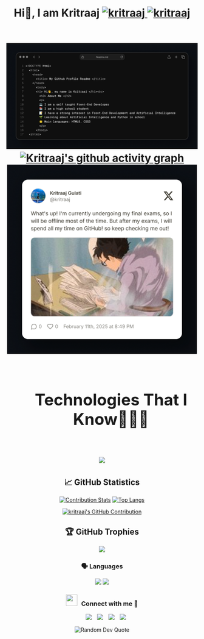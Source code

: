 <div align="center">
<h1>
  Hi👋, I am Kritraaj
	<a href="https://github.com/kritraaj">
		<img src="https://komarev.com/ghpvc/?username=kritraaj&label=Profile%20views&color=0e75b6&style=flat" alt="kritraaj" />
	</a>
	<a href="https://github.com/kritraaj">
		<img src="https://img.shields.io/github/followers/kritraaj?label=Followers" alt="kritraaj" />
	</a>
<br><br>
<!-- About Me Section -->
	
![About me](images/postspark_export_20.png)
[![Kritraaj's github activity graph](https://github-readme-activity-graph.vercel.app/graph?username=kritraaj&theme=github-compact)](https://github.com/kritraaj/github-readme-activity-graph)
<img width="500" src="images/tweet.png">

<!-- Tech Stack Section -->
<div id="user-content-toc">
  <ul align="center">
    <summary><h2 style="display: inline-block">Technologies That I Know👨🏻‍💻</h2></summary>
  </ul>
</div>
<!--tech stack icons-->
<p align="center">
  <a href="https://skillicons.dev">
    <img src="https://skillicons.dev/icons?i=github,html,css,md,git,py,vscode&perline=14" />
  </a>
</p>

<!-- GitHub Stats -->
<h2 align="center">📈 GitHub Statistics</h2>

[![Contribution Stats](https://github-contribution-stats.vercel.app/api/?username=kritraaj)](https://github.com/LordDashMe/github-contribution-stats/)
[![Top Langs](https://github-readme-stats.vercel.app/api/top-langs/?username=kritraaj&layout=pie)](https://github.com/anuraghazra/github-readme-stats)

<p align="center">
  <a href="https://github.com/kritraaj">
    <img src="https://github-profile-summary-cards.vercel.app/api/cards/profile-details?username=kritraaj&theme=merko" alt="kritraaj's GitHub Contribution"/>
  </a>
</p>

<!-- Trophies -->
<h2 align="center">🏆 GitHub Trophies</h2>
<p align="center">
  <img src="https://github-profile-trophy.vercel.app/?username=kritraaj&theme=onestar&no-frame=true&no-bg=true&column=7&margin-w=15&margin-h=15"/>
</p>

<div align="center">
<h3> 🗣 Languages </h3>
  <img src="https://uxwing.com/wp-content/themes/uxwing/download/flags-landmarks/india-flag-round-circle-icon.png" width="30" />
  <img src="https://uxwing.com/wp-content/themes/uxwing/download/flags-landmarks/usa-flag-round-circle-icon.png" width="30" />
</div>

<!-- Connect Section -->
<h3 align="center" > <img src="https://media.giphy.com/media/iY8CRBdQXODJSCERIr/giphy.gif" width="30" height="30" style="margin-right: 10px;">Connect with me 🤝 </h3>

<p align="center">

 <div align="center"  class="icons-social" style="margin-left: 10px;">
        <a style="margin-left: 10px;" target="_blank" href="https://github.com/kritraaj">
		<img src="https://img.icons8.com/doodle/40/000000/github--v1.png"></a>
		<a style="margin-left: 10px;" target="_blank" href="https://stackoverflow.com/users/29067951/notstableguy">
				<img src="https://img.icons8.com/external-tal-revivo-color-tal-revivo/40/000000/external-stack-overflow-is-a-question-and-answer-site-for-professional-logo-color-tal-revivo.png"></a>
		<a style="margin-left: 10px;" target="_blank" href="https://twitter.com/kritraaj">
			<img src="https://img.icons8.com/doodle/1x/twitter-squared--v2.png" ></a>
		<a style="margin-left: 10px;" target="_blank" href="https://www.youtube.com/@NotStableGuy">
				<img src="https://img.icons8.com/doodle/1x/youtube--v2.png" ></a>
      </div>
      
</p>

<!-- Inspirational Quote -->
<div align="center">
  <img src="https://quotes-github-readme.vercel.app/api?type=horizontal&theme=modern-lilac2" alt="Random Dev Quote"/>
</div>

